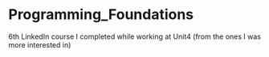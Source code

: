 # Programming_Foundations
6th LinkedIn course I completed while working at Unit4 (from the ones I was more interested in)
